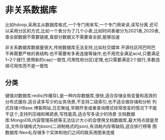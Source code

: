 # 非关系数据库
比如hdoop,采用主从数据库格式,一个专门用来写,一个专门用来读,读写分离
还可以采用分区的方式,比如一个表分为了几个小表,比如时间表被分为2021表,2020表,查全部数据不需要链接,查部分数据又不需要查全部,能够加速

非关系数据库数据量很大,传统数据库无法支持,比如社交媒体
开源社区阿巴阿巴
不再需要严格的表结构.也不需要有多表连接等操作,也不用完全满足acid,只要满足1~2个就行,使用新的cap(一致性,可用性和分区)定理,也只需要满足2个就行,多数选择可用性而不是一致性
## 分类
键值对数据库:redis(作缓存),是一种内存数据库,很快,适合存储全局变量和高效的分布式缓存,适合读多写少的业务场景,不支持二级索引,也不适合做存储和分析
列式存储:HBase.博客网站,日志聚组,早期开发或者查询模式经常改变的情况下不能干这个,支持列压缩和稀疏表,写性能高,适合写多读少的场景
文档数据库:MongoDB,内容管理系统等无法估计大小的会使用文档数据库,最大特点就是灵活,文件存储格式为bson(二进制格式的json),有消耗内存等缺陷,适合排行榜等
图数据库:Neo4j,存储多个实体和他们之间的联系用图来连接


